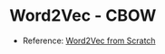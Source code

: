# Word2Vec - CBOW
- Reference: [Word2Vec from Scratch](https://medium.com/@enozeren/word2vec-from-scratch-with-python-1bba88d9f221)
